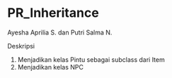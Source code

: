 # PR_Inheritance
Ayesha Aprilia S. dan Putri Salma N.

Deskripsi 
1. Menjadikan kelas Pintu sebagai subclass dari Item
2. Menjadikan kelas NPC
